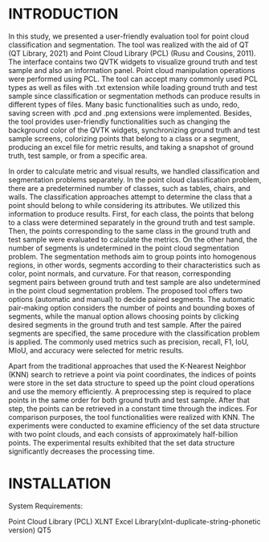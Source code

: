 # INTRODUCTION

In this study, we presented a user-friendly evaluation tool for point cloud classification and segmentation. The tool was realized with the aid of QT (QT Library, 2021) and Point Cloud Library (PCL) (Rusu and Cousins, 2011). The interface contains two QVTK widgets to visualize ground truth and test sample and also an information panel. Point cloud manipulation operations were performed using PCL. The tool can accept many commonly used PCL types as well as files with .txt extension while loading ground truth and test sample since classification or segmentation methods can produce results in different types of files. Many basic functionalities such as undo, redo, saving screen with .pcd and .png extensions were implemented. Besides, the tool provides user-friendly functionalities such as changing the background color of the QVTK widgets, synchronizing ground truth and test sample screens, colorizing points that belong to a class or a segment, producing an excel file for metric results, and taking a snapshot of ground truth, test sample, or from a specific area.

In order to calculate metric and visual results, we handled classification and segmentation problems separately. In the point cloud classification problem, there are a predetermined number of classes, such as tables, chairs, and walls. The classification approaches attempt to determine the class that a point should belong to while considering its attributes. We utilized this information to produce results. First, for each class, the points that belong to a class were determined separately in the ground truth and test sample. Then, the points corresponding to the same class in the ground truth and test sample were evaluated to calculate the metrics. On the other hand, the number of segments is undetermined in the point cloud segmentation problem. The segmentation methods aim to group points into homogenous regions, in other words, segments according to their characteristics such as color, point normals, and curvature. For that reason, corresponding segment pairs between ground truth and test sample are also undetermined in the point cloud segmentation problem. The proposed tool offers two options (automatic and manual) to decide paired segments. The automatic pair-making option considers the number of points and bounding boxes of segments, while the manual option allows choosing points by clicking desired segments in the ground truth and test sample. After the paired segments are specified, the same procedure with the classification problem is applied. The commonly used metrics such as precision, recall, F1, IoU, MIoU, and accuracy were selected for metric results.  

Apart from the traditional approaches that used the K-Nearest Neighbor (KNN) search to retrieve a point via point coordinates, the indices of points were store in the set data structure to speed up the point cloud operations and use the memory efficiently.  A preprocessing step is required to place points in the same order for both ground truth and test sample. After that step, the points can be retrieved in a constant time through the indices. For comparison purposes, the tool functionalities were realized with KNN. The experiments were conducted to examine efficiency of the set data structure with two point clouds, and each consists of approximately half-billion points. The experimental results exhibited that the set data structure significantly decreases the processing time.  

# INSTALLATION

System Requirements:

Point Cloud Library (PCL)
XLNT Excel Library(xlnt-duplicate-string-phonetic version)
QT5 
